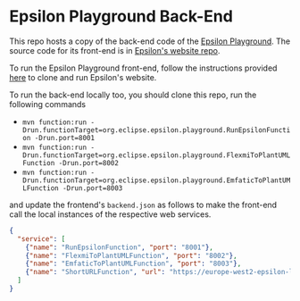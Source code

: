 # Epsilon Playground Back-End

This repo hosts a copy of the back-end code of the [Epsilon Playground](https://www.eclipse.org/epsilon/playground/). The source code for its front-end is in [Epsilon's website repo](https://github.com/eclipse-epsilon/epsilon-website/tree/main/mkdocs/docs/playground).

To run the Epsilon Playground front-end, follow the instructions provided [here](https://www.eclipse.org/epsilon/doc/articles/manage-the-epsilon-website-locally/) to clone and run Epsilon's website. 

To run the back-end locally too, you should clone this repo, run the following commands 

- `mvn function:run -Drun.functionTarget=org.eclipse.epsilon.playground.RunEpsilonFunction -Drun.port=8001`
- `mvn function:run -Drun.functionTarget=org.eclipse.epsilon.playground.FlexmiToPlantUMLFunction -Drun.port=8002`
- `mvn function:run -Drun.functionTarget=org.eclipse.epsilon.playground.EmfaticToPlantUMLFunction -Drun.port=8003`

and update the frontend's `backend.json` as follows to make the front-end call the local instances of the respective web services.

```json
{
  "service": [
    {"name": "RunEpsilonFunction", "port": "8001"},
    {"name": "FlexmiToPlantUMLFunction", "port": "8002"},
    {"name": "EmfaticToPlantUMLFunction", "port": "8003"},
    {"name": "ShortURLFunction", "url": "https://europe-west2-epsilon-live-gcp.cloudfunctions.net/short-url"}
  ]
}
```